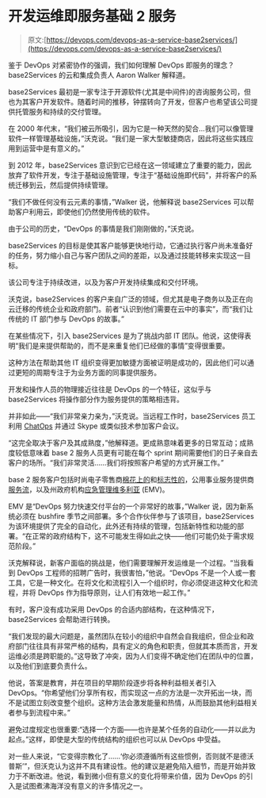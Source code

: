 # 开发运维即服务基础 2 服务

> 原文:[https://devops.com/devops-as-a-service-base2services/](https://devops.com/devops-as-a-service-base2services/)

鉴于 DevOps 对紧密协作的强调，我们如何理解 DevOps 即服务的理念？base2Services 的云和集成负责人 Aaron Walker 解释道。

base2Services 最初是一家专注于开源软件(尤其是中间件)的咨询服务公司，但也为其客户开发软件。随着时间的推移，钟摆转向了开发，但客户也希望该公司提供托管服务和持续的交付管理。

在 2000 年代末，“我们被云所吸引，因为它是一种天然的契合…我们可以像管理软件一样管理基础设施，”沃克说。“我们是一家大型敏捷商店，因此将这些实践应用到运营中是有意义的。”

到 2012 年，base2Services 意识到它已经在这一领域建立了重要的能力，因此放弃了软件开发，专注于基础设施管理，专注于“基础设施即代码”，并将客户的系统迁移到云，然后提供持续管理。

“我们不做任何没有云元素的事情，”Walker 说，他解释说 base2Services 可以帮助客户利用云，即使他们仍然使用传统的软件。

由于公司的历史，“DevOps 的事情是我们刚刚做的，”沃克说。

base2Services 的目标是使其客户能够更快地行动，它通过执行客户尚未准备好的任务，努力缩小自己与客户团队之间的差距，以及通过技能转移来实现这一目标。

该公司专注于持续改进，以及为客户开发持续集成和交付环境。

沃克说，base2Services 的客户来自广泛的领域，但尤其是电子商务以及正在向云迁移的传统企业和政府部门。前者“认识到他们需要在云中的事实”，而“我们让传统的 IT 部门参与 DevOps 的故事。”

在某些情况下，引入 base2Services 是为了挑战内部 IT 团队。他说，这使得表明“我们是来提供帮助的，而不是来重复他们已经做的事情”变得很重要。

这种方法在帮助其他 IT 组织变得更加敏捷方面被证明是成功的，因此他们可以通过更短的周期专注于为业务方面的同事提供服务。

开发和操作人员的物理接近往往是 DevOps 的一个特征，这似乎与 base2Services 将操作部分作为服务提供的策略相违背。

并非如此——“我们非常亲力亲为，”沃克说。当远程工作时，base2Services 员工利用 [ChatOps](https://devops.com/2014/07/16/chatops-communicating-speed-devops/) 并通过 Skype 或类似技术参加客户会议。

“这完全取决于客户及其成熟度，”他解释道。更成熟意味着更多的日常互动；成熟度较低意味着 base 2 服务人员更有可能在每个 sprint 期间需要他们的日子亲自去客户的场所。“我们非常灵活……我们将按照客户希望的方式开展工作。”

base 2 服务客户包括时尚电子零售商[棉花上的](http://cottonon.com/)和[标志性的](https://www.theiconic.com.au/)，公用事业服务提供商[服务流](http://www.servicestream.com.au/)，以及州政府机构[应急管理维多利亚](http://www.emv.vic.gov.au/) (EMV)。

EMV 是“DevOps 努力快速交付平台的一个非常好的故事，”Walker 说，因为新系统必须在 bushfire 季节之间部署。多个合作伙伴参与了该项目，base2Services 为该环境提供了完全的自动化，此外还有持续的管理，包括新特性和功能的部署。“在正常的政府结构下，这不可能发生得如此之快——他们可能仍处于需求规范阶段。”

沃克解释说，新客户面临的挑战是，他们需要理解开发运维是一个过程。“当我看到 DevOps 工程师的招聘广告时，我很害怕，”他说。“DevOps 不是一个人或一套工具，它是一种文化。在将文化和流程引入一个组织时，你必须促进这种文化和流程，并将 DevOps 作为指导原则，让人们有效地一起工作。”

有时，客户没有成功采用 DevOps 的合适内部结构，在这种情况下，base2Services 会帮助进行转换。

“我们发现的最大问题是，虽然团队在较小的组织中自然会自我组织，但企业和政府部门往往具有非常严格的结构，具有定义的角色和职责，但就其本质而言，开发运维必须是跨职能的。”这导致了冲突，因为人们变得不确定他们在团队中的位置，以及他们到底要负责什么。

他说，答案是教育，并在项目的早期阶段逐步将各种利益相关者引入 DevOps。“你希望他们分享所有权，而实现这一点的方法是一次开拓出一块，而不是试图立刻改变整个组织。这种方法会激发能量和热情，从而鼓励其他利益相关者参与到流程中来。”

避免过度规定也很重要:“选择一个方面——也许是某个任务的自动化——并以此为起点。”这样，即使是大型的传统结构的组织也可以从 DevOps 中受益。

对一些人来说，“它变得宗教化了……‘你必须遵循所有这些惯例，否则就不是德沃普斯’”，但沃克认为这并不具有建设性。他的建议是避免陷入细节，而是开始并致力于不断改进。他说，看到微小但有意义的变化将带来价值，因为 DevOps 的引入是试图煮沸海洋没有意义的许多情况之一。